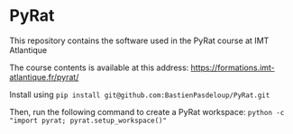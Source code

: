 # PyRat

This repository contains the software used in the PyRat course at IMT Atlantique

The course contents is available at this address: https://formations.imt-atlantique.fr/pyrat/

Install using `pip install git@github.com:BastienPasdeloup/PyRat.git`

Then, run the following command to create a PyRat workspace: `python -c "import pyrat; pyrat.setup_workspace()"`
